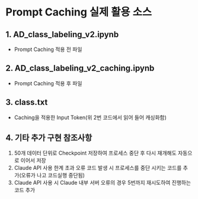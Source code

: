 # Prompt Caching 실제 활용 소스

## 1. AD_class_labeling_v2.ipynb
  - Prompt Caching 적용 전 파일
  
## 2. AD_class_labeling_v2_caching.ipynb
  - Prompt Caching 적용 후 파일

## 3. class.txt
  - Caching을 적용한 Input Token(위 2번 코드에서 읽어 들어 캐싱화함)

## 4. 기타 추가 구현  참조사항
  1) 50개 데이터 단위로 Checkpoint 저장하여 프로세스 중단 후 다시 재개해도 자동으로 이어서 저장
  2) Claude API 사용 한계 초과 오류 코드 발생 시 프로세스를 중단 시키는 코드를 추가(오류가 나고 코드실행 중단됨)
  3) Claude API 사용 시 Claude 내부 서버 오류의 경우 5번까지 재시도하여 진행하는 코드 추가

   
